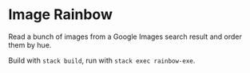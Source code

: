Image Rainbow
=============

Read a bunch of images from a Google Images search result and order them by hue.

Build with `stack build`, run with `stack exec rainbow-exe`.

